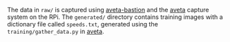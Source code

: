 The data in `raw/` is captured using [aveta-bastion][1] and the [aveta][2]
capture system on the RPi. The `generated/` directory contains training images
with a dictionary file called `speeds.txt`, generated using the
`training/gather_data.py` in [aveta][2].


[1]: github.com/yati-sagade/aveta-bastion
[2]: github.com/yati-sagade/aveta
